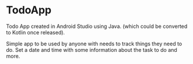 # TodoApp
 Todo App created in Android Studio using Java. (which could be converted to Kotlin once released).
 
 Simple app to be used by anyone with needs to track things they need to do.
 Set a date and time with some information about the task to do and more.

